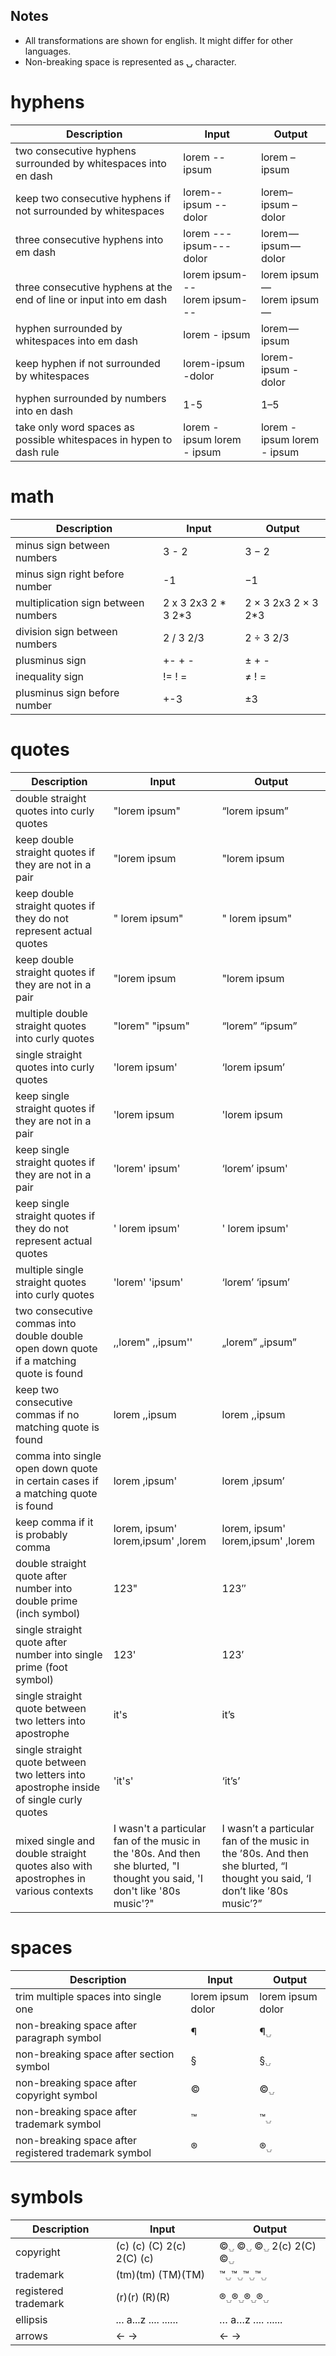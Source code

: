 ## Notes

* All transformations are shown for english. It might differ for other languages.
* Non-breaking space is represented as ⍽ character.

# hyphens

<table>
<thead><tr><th>Description</th><th>Input</th><th>Output</th></tr></thead>
<tbody>
<tr><td>two consecutive hyphens surrounded by whitespaces into en dash</td><td>lorem -- ipsum</td><td>lorem – ipsum</td></tr>
<tr><td>keep two consecutive hyphens if not surrounded by whitespaces</td><td>lorem--ipsum --dolor</td><td>lorem–ipsum –dolor</td></tr>
<tr><td>three consecutive hyphens into em dash</td><td>lorem --- ipsum---dolor</td><td>lorem — ipsum — dolor</td></tr>
<tr><td>three consecutive hyphens at the end of line or input into em dash</td><td>lorem ipsum---<br />lorem ipsum---</td><td>lorem ipsum —<br />lorem ipsum —</td></tr>
<tr><td>hyphen surrounded by whitespaces into em dash</td><td>lorem - ipsum</td><td>lorem — ipsum</td></tr>
<tr><td>keep hyphen if not surrounded by whitespaces</td><td>lorem-ipsum -dolor</td><td>lorem-ipsum -dolor</td></tr>
<tr><td>hyphen surrounded by numbers into en dash</td><td>1-5</td><td>1–5</td></tr>
<tr><td>take only word spaces as possible whitespaces in hypen to dash rule</td><td>lorem -<br />ipsum lorem<br />- ipsum</td><td>lorem -<br />ipsum lorem<br />- ipsum</td></tr>
</tbody>
</table>

# math

<table>
<thead><tr><th>Description</th><th>Input</th><th>Output</th></tr></thead>
<tbody>
<tr><td>minus sign between numbers</td><td>3 - 2</td><td>3 − 2</td></tr>
<tr><td>minus sign right before number</td><td>-1</td><td>−1</td></tr>
<tr><td>multiplication sign between numbers</td><td>2 x 3 2x3 2 * 3 2*3</td><td>2 × 3 2x3 2 × 3 2*3</td></tr>
<tr><td>division sign between numbers</td><td>2 / 3 2/3</td><td>2 ÷ 3 2/3</td></tr>
<tr><td>plusminus sign</td><td>+- + -</td><td>± + -</td></tr>
<tr><td>inequality sign</td><td>!= ! =</td><td>≠ ! =</td></tr>
<tr><td>plusminus sign before number</td><td>+-3</td><td>±3</td></tr>
</tbody>
</table>

# quotes

<table>
<thead><tr><th>Description</th><th>Input</th><th>Output</th></tr></thead>
<tbody>
<tr><td>double straight quotes into curly quotes</td><td>"lorem ipsum"</td><td>“lorem ipsum”</td></tr>
<tr><td>keep double straight quotes if they are not in a pair</td><td>"lorem ipsum</td><td>"lorem ipsum</td></tr>
<tr><td>keep double straight quotes if they do not represent actual quotes</td><td>" lorem ipsum"</td><td>" lorem ipsum"</td></tr>
<tr><td>keep double straight quotes if they are not in a pair</td><td>"lorem ipsum</td><td>"lorem ipsum</td></tr>
<tr><td>multiple double straight quotes into curly quotes</td><td>"lorem" "ipsum"</td><td>“lorem” “ipsum”</td></tr>
<tr><td>single straight quotes into curly quotes</td><td>'lorem ipsum'</td><td>‘lorem ipsum’</td></tr>
<tr><td>keep single straight quotes if they are not in a pair</td><td>'lorem ipsum</td><td>'lorem ipsum</td></tr>
<tr><td>keep single straight quotes if they are not in a pair</td><td>'lorem' ipsum'</td><td>‘lorem’ ipsum'</td></tr>
<tr><td>keep single straight quotes if they do not represent actual quotes</td><td>' lorem ipsum'</td><td>' lorem ipsum'</td></tr>
<tr><td>multiple single straight quotes into curly quotes</td><td>'lorem' 'ipsum'</td><td>‘lorem’ ‘ipsum’</td></tr>
<tr><td>two consecutive commas into double double open down quote if a matching quote is found</td><td>,,lorem" ,,ipsum''</td><td>„lorem” „ipsum”</td></tr>
<tr><td>keep two consecutive commas if no matching quote is found</td><td>lorem ,,ipsum</td><td>lorem ,,ipsum</td></tr>
<tr><td>comma into single open down quote in certain cases if a matching quote is found</td><td>lorem ,ipsum'</td><td>lorem ‚ipsum’</td></tr>
<tr><td>keep comma if it is probably comma</td><td>lorem, ipsum' lorem,ipsum' ,lorem</td><td>lorem, ipsum' lorem,ipsum' ,lorem</td></tr>
<tr><td>double straight quote after number into double prime (inch symbol)</td><td>123"</td><td>123″</td></tr>
<tr><td>single straight quote after number into single prime (foot symbol)</td><td>123'</td><td>123′</td></tr>
<tr><td>single straight quote between two letters into apostrophe</td><td>it's</td><td>it’s</td></tr>
<tr><td>single straight quote between two letters into apostrophe inside of single curly quotes</td><td>'it's'</td><td>‘it’s’</td></tr>
<tr><td>mixed single and double straight quotes also with apostrophes in various contexts</td><td>I wasn't a particular fan of the music in the '80s. And then she blurted, "I thought you said, 'I don't like '80s music'?"</td><td>I wasn’t a particular fan of the music in the ’80s. And then she blurted, “I thought you said, ‘I don’t like ’80s music’?”</td></tr>
</tbody>
</table>

# spaces

<table>
<thead><tr><th>Description</th><th>Input</th><th>Output</th></tr></thead>
<tbody>
<tr><td>trim multiple spaces into single one</td><td>lorem  ipsum dolor</td><td>lorem ipsum dolor</td></tr>
<tr><td>non-breaking space after paragraph symbol</td><td>¶ </td><td>¶<span style="font-size: 75%; opacity: 0.5">⍽</span></td></tr>
<tr><td>non-breaking space after section symbol</td><td>§ </td><td>§<span style="font-size: 75%; opacity: 0.5">⍽</span></td></tr>
<tr><td>non-breaking space after copyright symbol</td><td>© </td><td>©<span style="font-size: 75%; opacity: 0.5">⍽</span></td></tr>
<tr><td>non-breaking space after trademark symbol</td><td>™ </td><td>™<span style="font-size: 75%; opacity: 0.5">⍽</span></td></tr>
<tr><td>non-breaking space after registered trademark symbol</td><td>® </td><td>®<span style="font-size: 75%; opacity: 0.5">⍽</span></td></tr>
</tbody>
</table>

# symbols

<table>
<thead><tr><th>Description</th><th>Input</th><th>Output</th></tr></thead>
<tbody>
<tr><td>copyright</td><td>(c)  (c)  (C)  2(c)  2(C)  (c)</td><td>©<span style="font-size: 75%; opacity: 0.5">⍽</span> ©<span style="font-size: 75%; opacity: 0.5">⍽</span> ©<span style="font-size: 75%; opacity: 0.5">⍽</span> 2(c)  2(C)  ©<span style="font-size: 75%; opacity: 0.5">⍽</span></td></tr>
<tr><td>trademark</td><td>(tm)(tm) (TM)(TM) </td><td>™<span style="font-size: 75%; opacity: 0.5">⍽</span>™<span style="font-size: 75%; opacity: 0.5">⍽</span>™<span style="font-size: 75%; opacity: 0.5">⍽</span>™<span style="font-size: 75%; opacity: 0.5">⍽</span></td></tr>
<tr><td>registered trademark</td><td>(r)(r) (R)(R) </td><td>®<span style="font-size: 75%; opacity: 0.5">⍽</span>®<span style="font-size: 75%; opacity: 0.5">⍽</span>®<span style="font-size: 75%; opacity: 0.5">⍽</span>®<span style="font-size: 75%; opacity: 0.5">⍽</span></td></tr>
<tr><td>ellipsis</td><td>... a...z .... ......</td><td>… a…z .... ......</td></tr>
<tr><td>arrows</td><td><- -></td><td>← →</td></tr>
</tbody>
</table>

